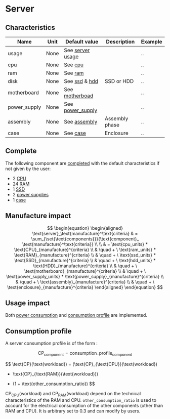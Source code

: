 # Server

## Characteristics

| Name         | Unit | Default value                                                 | Description    | Example |
|--------------|------|---------------------------------------------------------------|----------------|---------|
| usage        | None | See [server usage](../usage/usage.md)                         |                | ..      |
| cpu          | None | See [cpu](../components/cpu.md)                               |                | ..      |
| ram          | None | See [ram](../components/ram.md)                               |                | ..      |
| disk         | None | See [ssd](../components/ssd.md) & [hdd](../components/hdd.md) | SSD or HDD     | ..      |
| motherboard  | None | See [motherboad](../components/motherboard.md)                 |                | ..      |
| power_supply | None | See [power_supply](../components/power_supply.md)             |                | ..      |
| assembly     | None | See [assembly](../components/assembly.md)                     | Assembly phase | ..      |
| case         | None | See [case](../components/case.md)                             | Enclosure      | ..      |

## Complete

The following component are [completed](../complete.md) with the default characteristics if not given by the user:

* 2  [CPU](../components/cpu.md)
* 24 [RAM](../components/ram.md)
* 1  [SSD](../components/ssd.md)
* 2  [power supplies](../components/power_supply.md)
* 1  [case](../components/case.md)

## Manufacture impact

$$
\begin{equation}
\begin{aligned}
\text{server}_\text{manufacture}^\text{criteria} & = \sum_{\set{\text{components}}}{\text{component}_
\text{manufacture}^\text{criteria}} \\ \\
& = \text{cpu_units} * \text{CPU}_{manufacture}^{criteria} \\
& \quad + \ \text{ram_units} * \text{RAM}_{manufacture}^{criteria} \\
& \quad + \ \text{ssd_units} * \text{SSD}_{manufacture}^{criteria} \\
& \quad + \ \text{hdd_units} * \text{HDD}_{manufacture}^{criteria} \\
& \quad + \ \text{motherboard}_{manufacture}^{criteria} \\
& \quad + \ \text{power_supply_units} * \text{power_supply}_{manufacture}^{criteria} \\
& \quad + \ \text{assembly}_{manufacture}^{criteria} \\
& \quad + \ \text{enclosure}_{manufacture}^{criteria}
\end{aligned}
\end{equation}
$$

## Usage impact

Both [power consumption](../usage/elec_conso.md) and [consumption profile](../consumption_profile.md) are implemented.

## Consumption profile

A server consumption profile is of the form :

$$
\text{CP}_{\text{component}} = \text{consumption_profile}_{\text{component}}
$$

$$
\text{CP}(\text{workload}) = (\text{CP}_{\text{CPU}}(\text{workload})
+ \text{CP}_{\text{RAM}}(\text{workload}))
* (1 + \text{other_consumption_ratio})
$$

$\text{CP}_{\text{CPU}}(\text{workload})$ and $\text{CP}_{\text{RAM}}(\text{workload})$ depend on the technical
characteristics of the RAM and CPU.
```other_consumption_ratio``` is used to account for the electrical consumption of the other components (other than RAM
and CPU).
It is arbitrary set to 0.3 and can modify by users.